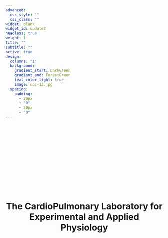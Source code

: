 ```yaml
---
advanced:
  css_style: ""
  css_class: ""
widget: blank
widget_id: update2
headless: true
weight: 1
title: ""
subtitle: ""
active: true
design:
  columns: "1"
  background:
    gradient_start: DarkGreen
    gradient_end: ForestGreen
    text_color_light: true
    image: ubc-13.jpg
  spacing:
    padding:
      - 20px
      - "0"
      - 20px
      - "0"
---
```

# <br/>
# <br/>
# <br/>
# <h1 align="center">The CardioPulmonary Laboratory for Experimental and Applied Physiology<h1 align="center">
# <br/>
# <br/>
# <br/>
    